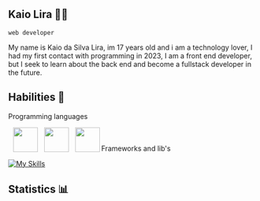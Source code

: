 ## Kaio Lira 🧑‍💻
``web developer``

My name is Kaio da Silva Lira, im 17 years old and i am a technology lover, I had my first contact with programming in 2023, I am a front end developer, but I seek to learn about the back end and become a fullstack developer in the future.

## Habilities 💾

Programming languages

<img align="left" width="50px" style="padding-left: 10px;" src="https://cdn.jsdelivr.net/gh/devicons/devicon@latest/icons/cplusplus/cplusplus-original.svg" />
<img align="left" width="50px" style="padding-left: 10px;" src="https://cdn.jsdelivr.net/gh/devicons/devicon@latest/icons/javascript/javascript-original.svg" />
<img align="left" width="50px" style="padding-left: 10px;" src="https://cdn.jsdelivr.net/gh/devicons/devicon@latest/icons/typescript/typescript-original.svg" />

<br>
<br/>
Frameworks and lib's

[![My Skills](https://skillicons.dev/icons?i=react,svelte,jquery,styledcomponents,nodejs&theme=dark)](https://skillicons.dev)

## Statistics 📊
